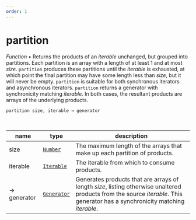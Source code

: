 ```yaml
---
order: 1
---
```

# partition

_Function_ &bull; Returns the products of an _iterable_ unchanged, but grouped into partitions. Each partition is an array with a length of at least 1 and at most _size_.
`partition` produces these partitions until the _iterable_ is exhausted, at which point the final partition may have some length less than _size_, but it will never be empty.
`partition` is suitable for both synchronous iterators and asynchronous iterators. `partition` returns a generator with synchronicity matching _iterable_. In both cases, the resultant products are arrays of the underlying products.

<pre><code>partition size, iterable &rarr; generator</code></pre>
<br>

| name | type | description |
|------|------|-------------|
|size|[`Number`][Number]|The maximum length of the arrays that make up each partition of products.|
|iterable|[`Iterable`][Iterable]|The iterable from which to consume products.|
|&rarr; generator|[`Generator`][Generator]|Generates products that are arrays of length _size_, listing otherwise unaltered products from the source _iterable_. This generator has a synchronicity matching _iterable_.|




[Number]: https://developer.mozilla.org/en-US/docs/Web/JavaScript/Reference/Global_Objects/Number
[Iterable]: #
[Generator]: #